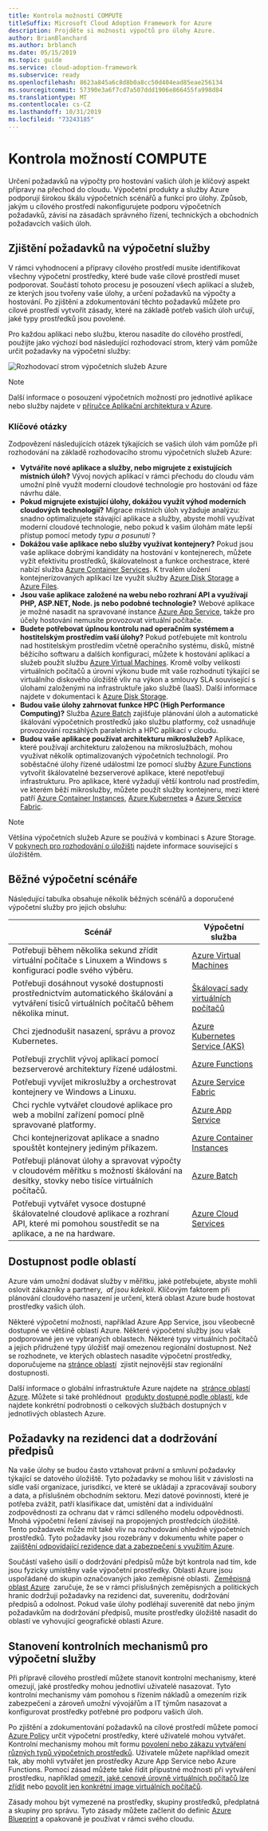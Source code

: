 ```yaml
---
title: Kontrola možností COMPUTE
titleSuffix: Microsoft Cloud Adoption Framework for Azure
description: Projděte si možnosti výpočtů pro úlohy Azure.
author: BrianBlanchard
ms.author: brblanch
ms.date: 05/15/2019
ms.topic: guide
ms.service: cloud-adoption-framework
ms.subservice: ready
ms.openlocfilehash: 8623a845a6c8d8b0a8cc50d404ead85eae256134
ms.sourcegitcommit: 57390e3a6f7cd7a507ddd1906e866455fa998d84
ms.translationtype: MT
ms.contentlocale: cs-CZ
ms.lasthandoff: 10/31/2019
ms.locfileid: "73243185"
---
```

# <a name="review-your-compute-options"></a>Kontrola možností COMPUTE

Určení požadavků na výpočty pro hostování vašich úloh je klíčový aspekt přípravy na přechod do cloudu. Výpočetní produkty a služby Azure podporují širokou škálu výpočetních scénářů a funkcí pro úlohy. Způsob, jakým u cílového prostředí nakonfigurujete podporu výpočetních požadavků, závisí na zásadách správného řízení, technických a obchodních požadavcích vašich úloh.

## <a name="identify-compute-services-requirements"></a>Zjištění požadavků na výpočetní služby

V rámci vyhodnocení a přípravy cílového prostředí musíte identifikovat všechny výpočetní prostředky, které bude vaše cílové prostředí muset podporovat. Součástí tohoto procesu je posouzení všech aplikací a služeb, ze kterých jsou tvořeny vaše úlohy, a určení požadavků na výpočty a hostování. Po zjištění a zdokumentování těchto požadavků můžete pro cílové prostředí vytvořit zásady, které na základě potřeb vašich úloh určují, jaké typy prostředků jsou povolené.

Pro každou aplikaci nebo službu, kterou nasadíte do cílového prostředí, použijte jako výchozí bod následující rozhodovací strom, který vám pomůže určit požadavky na výpočetní služby:

![Rozhodovací strom výpočetních služeb Azure](../../_images/ready/compute-decision-tree.png)

> [!NOTE]
> Další informace o posouzení výpočetních možností pro jednotlivé aplikace nebo služby najdete v [příručce Aplikační architektura v Azure](https://docs.microsoft.com/azure/architecture/guide/technology-choices/compute-overview).

### <a name="key-questions"></a>Klíčové otázky

Zodpovězení následujících otázek týkajících se vašich úloh vám pomůže při rozhodování na základě rozhodovacího stromu výpočetních služeb Azure:

- **Vytváříte nové aplikace a služby, nebo migrujete z existujících místních úloh?** Vývoj nových aplikací v rámci přechodu do cloudu vám umožní plně využít moderní cloudové technologie pro hostování od fáze návrhu dále.
- **Pokud migrujete existující úlohy, dokážou využít výhod moderních cloudových technologií?** Migrace místních úloh vyžaduje analýzu: snadno optimalizujete stávající aplikace a služby, abyste mohli využívat moderní cloudové technologie, nebo pokud k vašim úlohám máte lepší přístup pomocí metody *typu a posunutí* ?
- **Dokážou vaše aplikace nebo služby využívat kontejnery?** Pokud jsou vaše aplikace dobrými kandidáty na hostování v kontejnerech, můžete vyžít efektivitu prostředků, škálovatelnost a funkce orchestrace, které nabízí služba [Azure Container Services](https://azure.microsoft.com/product-categories/containers). K trvalém uložení kontejnerizovaných aplikací lze využít služby [Azure Disk Storage](https://docs.microsoft.com/azure/virtual-machines/windows/managed-disks-overview) a [Azure Files](https://docs.microsoft.com/azure/storage/files/storage-files-introduction).
- **Jsou vaše aplikace založené na webu nebo rozhraní API a využívají PHP, ASP.NET, Node. js nebo podobné technologie?** Webové aplikace je možné nasadit na spravované instance [Azure App Service](https://docs.microsoft.com/azure/app-service/overview), takže pro účely hostování nemusíte provozovat virtuální počítače.
- **Budete potřebovat úplnou kontrolu nad operačním systémem a hostitelským prostředím vaší úlohy?** Pokud potřebujete mít kontrolu nad hostitelským prostředím včetně operačního systému, disků, místně běžícího softwaru a dalších konfigurací, můžete k hostování aplikací a služeb použít službu [Azure Virtual Machines](https://azure.microsoft.com/services/virtual-machines). Kromě volby velikosti virtuálních počítačů a úrovní výkonu bude mít vaše rozhodnutí týkající se virtuálního diskového úložiště vliv na výkon a smlouvy SLA související s úlohami založenými na infrastruktuře jako službě (IaaS). Další informace najdete v dokumentaci k [Azure Disk Storage](https://docs.microsoft.com/azure/virtual-machines/windows/managed-disks-overview).
- **Budou vaše úlohy zahrnovat funkce HPC (High Performance Computing)?** Služba [Azure Batch](https://docs.microsoft.com/azure/batch/batch-technical-overview) zajišťuje plánování úloh a automatické škálování výpočetních prostředků jako službu platformy, což usnadňuje provozování rozsáhlých paralelních a HPC aplikací v cloudu.
- **Budou vaše aplikace používat architekturu mikroslužeb?** Aplikace, které používají architekturu založenou na mikroslužbách, mohou využívat několik optimalizovaných výpočetních technologií. Pro soběstačné úlohy řízené událostmi lze pomocí služby [Azure Functions](https://docs.microsoft.com/azure/azure-functions/functions-overview) vytvořit škálovatelné bezserverové aplikace, které nepotřebují infrastrukturu. Pro aplikace, které vyžadují větší kontrolu nad prostředím, ve kterém běží mikroslužby, můžete použít služby kontejneru, mezi které patří [Azure Container Instances](https://docs.microsoft.com/azure/container-instances/container-instances-overview), [Azure Kubernetes](https://docs.microsoft.com/azure/aks/intro-kubernetes) a [Azure Service Fabric](https://docs.microsoft.com/azure/service-fabric/service-fabric-overview).

> [!NOTE]
> Většina výpočetních služeb Azure se používá v kombinaci s Azure Storage. V [pokynech pro rozhodování o úložišti](./storage-options.md) najdete informace související s úložištěm.

## <a name="common-compute-scenarios"></a>Běžné výpočetní scénáře

Následující tabulka obsahuje několik běžných scénářů a doporučené výpočetní služby pro jejich obsluhu:

| **Scénář** | **Výpočetní služba** |
| --- | --- |
| Potřebuji během několika sekund zřídit virtuální počítače s Linuxem a Windows s konfigurací podle svého výběru. | [Azure Virtual Machines](https://azure.microsoft.com/services/virtual-machines) |
| Potřebuji dosáhnout vysoké dostupnosti prostřednictvím automatického škálování a vytváření tisíců virtuálních počítačů během několika minut. | [Škálovací sady virtuálních počítačů](https://azure.microsoft.com/services/virtual-machine-scale-sets) |
| Chci zjednodušit nasazení, správu a provoz Kubernetes. | [Azure Kubernetes Service (AKS)](https://azure.microsoft.com/services/kubernetes-service) |
| Potřebuji zrychlit vývoj aplikací pomocí bezserverové architektury řízené událostmi. | [Azure Functions](https://azure.microsoft.com/services/functions) |
| Potřebuji vyvíjet mikroslužby a orchestrovat kontejnery ve Windows a Linuxu. | [Azure Service Fabric](https://azure.microsoft.com/services/service-fabric) |
| Chci rychle vytvářet cloudové aplikace pro web a mobilní zařízení pomocí plně spravované platformy. | [Azure App Service](https://azure.microsoft.com/services/app-service) |
| Chci kontejnerizovat aplikace a snadno spouštět kontejnery jediným příkazem. | [Azure Container Instances](https://azure.microsoft.com/services/container-instances) |
| Potřebuji plánovat úlohy a spravovat výpočty v cloudovém měřítku s možností škálování na desítky, stovky nebo tisíce virtuálních počítačů. | [Azure Batch](https://azure.microsoft.com/services/batch) |
| Potřebuji vytvářet vysoce dostupné škálovatelné cloudové aplikace a rozhraní API, které mi pomohou soustředit se na aplikace, a ne na hardware. | [Azure Cloud Services](https://azure.microsoft.com/services/cloud-services) |

## <a name="regional-availability"></a>Dostupnost podle oblastí

Azure vám umožní dodávat služby v měřítku, jaké potřebujete, abyste mohli oslovit zákazníky a partnery,  _ať jsou kdekoli_. Klíčovým faktorem při plánování cloudového nasazení je určení, která oblast Azure bude hostovat prostředky vašich úloh.

Některé výpočetní možnosti, například Azure App Service, jsou všeobecně dostupné ve většině oblastí Azure. Některé výpočetní služby jsou však podporované jen ve vybraných oblastech. Některé typy virtuálních počítačů a jejich přidružené typy úložišť mají omezenou regionální dostupnost. Než se rozhodnete, ve kterých oblastech nasadíte výpočetní prostředky, doporučujeme na [stránce oblastí](https://azure.microsoft.com/global-infrastructure/services/?regions=all&products=azure-vmware-cloudsimple,cloud-services,batch,container-instances,app-service,service-fabric,functions,kubernetes-service,virtual-machine-scale-sets,virtual-machines)  zjistit nejnovější stav regionální dostupnosti.

Další informace o globální infrastruktuře Azure najdete na  [stránce oblastí Azure](https://azure.microsoft.com/global-infrastructure/regions). Můžete si také prohlédnout  [produkty dostupné podle oblastí](https://azure.microsoft.com/global-infrastructure/services/?regions=all&products=all), kde najdete konkrétní podrobnosti o celkových službách dostupných v jednotlivých oblastech Azure.

## <a name="data-residency-and-compliance-requirements"></a>Požadavky na rezidenci dat a dodržování předpisů

Na vaše úlohy se budou často vztahovat právní a smluvní požadavky týkající se datového úložiště. Tyto požadavky se mohou lišit v závislosti na sídle vaší organizace, jurisdikci, ve které se ukládají a zpracovávají soubory a data, a příslušném obchodním sektoru. Mezi datové povinnosti, které je potřeba zvážit, patří klasifikace dat, umístění dat a individuální zodpovědnosti za ochranu dat v rámci sdíleného modelu odpovědnosti. Mnohá výpočetní řešení závisejí na propojených prostředcích úložiště. Tento požadavek může mít také vliv na rozhodování ohledně výpočetních prostředků. Tyto požadavky jsou rozebrány v dokumentu white paper o  [zajištění odpovídající rezidence dat a zabezpečení s využitím Azure](https://azure.microsoft.com/resources/achieving-compliant-data-residency-and-security-with-azure).

Součástí vašeho úsilí o dodržování předpisů může být kontrola nad tím, kde jsou fyzicky umístěny vaše výpočetní prostředky. Oblasti Azure jsou uspořádané do skupin označovaných jako zeměpisné oblasti.  [Zeměpisná oblast Azure](https://azure.microsoft.com/global-infrastructure/geographies)  zaručuje, že se v rámci příslušných zeměpisných a politických hranic dodržují požadavky na rezidenci dat, suverenitu, dodržování předpisů a odolnost. Pokud vaše úlohy podléhají suverenitě dat nebo jiným požadavkům na dodržování předpisů, musíte prostředky úložiště nasadit do oblastí ve vyhovující geografické oblasti Azure.

## <a name="establish-controls-for-compute-services"></a>Stanovení kontrolních mechanismů pro výpočetní služby

Při přípravě cílového prostředí můžete stanovit kontrolní mechanismy, které omezují, jaké prostředky mohou jednotliví uživatelé nasazovat. Tyto kontrolní mechanismy vám pomohou s řízením nákladů a omezením rizik zabezpečení a zároveň umožní vývojářům a IT týmům nasazovat a konfigurovat prostředky potřebné pro podporu vašich úloh.

Po zjištění a zdokumentování požadavků na cílové prostředí můžete pomocí [Azure Policy](https://docs.microsoft.com/azure/governance/policy/overview) určit výpočetní prostředky, které uživatelé mohou vytvářet. Kontrolní mechanismy mohou mít formu [povolení nebo zákazu vytváření různých typů výpočetních prostředků](https://docs.microsoft.com/azure/governance/policy/samples/allowed-resource-types). Uživatele můžete například omezit tak, aby mohli vytvářet jen prostředky Azure App Service nebo Azure Functions. Pomocí zásad můžete také řídit přípustné možnosti při vytváření prostředku, například [omezit, jaké cenové úrovně virtuálních počítačů lze zřídit](https://docs.microsoft.com/azure/governance/policy/samples/allowed-skus-storage) nebo [povolit jen konkrétní image virtuálních počítačů](https://docs.microsoft.com/azure/governance/policy/samples/allowed-custom-images).

Zásady mohou být vymezené na prostředky, skupiny prostředků, předplatná a skupiny pro správu. Tyto zásady můžete začlenit do definic [Azure Blueprint](https://docs.microsoft.com/azure/governance/blueprints/overview) a opakovaně je používat v rámci svého cloudu.
